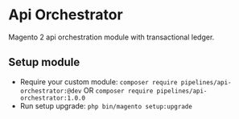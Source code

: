 # Api Orchestrator

Magento 2 api orchestration module with transactional ledger.

## Setup module

- Require your custom module: `composer require pipelines/api-orchestrator:@dev` OR `composer require pipelines/api-orchestrator:1.0.0`
- Run setup upgrade: `php bin/magento setup:upgrade`
